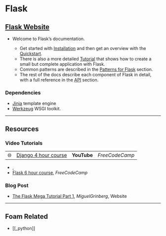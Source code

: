 # Flask

## [Flask Website](https://flask.palletsprojects.com/)

- Welcome to Flask’s documentation.

  - Get started with [Installation](https://flask.palletsprojects.com/en/2.0.x/installation/) and then get an overview with the [Quickstart](https://flask.palletsprojects.com/en/2.0.x/quickstart/).
  - There is also a more detailed [Tutorial](https://flask.palletsprojects.com/en/2.0.x/tutorial/) that shows how to create a small but complete application with Flask.
  - Common patterns are described in the [Patterns for Flask](https://flask.palletsprojects.com/en/2.0.x/patterns/) section.
  - The rest of the docs describe each component of Flask in detail, with a full reference in the [API](https://flask.palletsprojects.com/en/2.0.x/api/) section.

### Dependencies

- [Jinja](https://www.palletsprojects.com/p/jinja/) template engine
- [Werkzeug](https://www.palletsprojects.com/p/werkzeug/) WSGI toolkit.

---

## Resources

### Video Tutorials

|     |                                                      |             |                |
| --- | ---------------------------------------------------- | ----------- | -------------- |
| 🌐  | [Django 4 hour course](https://youtu.be/F5mRW0jo-U4) | **YouTube** | _FreeCodeCamp_ |

- ,
- [Flask 6 hour course](https://youtu.be/Qr4QMBUPxWo), _FreeCodeCamp_

### Blog Post

- [The Flask Mega Tutorial Part 1](https://blog.miguelgrinberg.com/post/the-flask-mega-tutorial-part-i-hello-world), _MiguelGrinberg_, Website

---

## Foam Related

- [[_python]]
